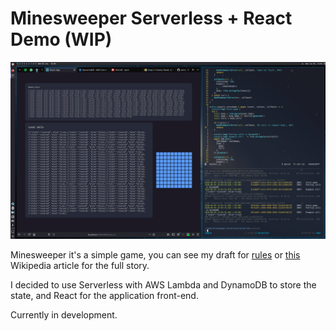 # Minesweeper Serverless + React Demo (WIP)

![](screenshots/Screenshot_20200603_140440.png)

Minesweeper it's a simple game, you can see my draft for [rules](rules.md) or [this](https://en.wikipedia.org/wiki/Minesweeper_(video_game))
Wikipedia article for the full story.

I decided to use Serverless with AWS Lambda and DynamoDB to store the state,
and React for the application front-end.

Currently in development.
